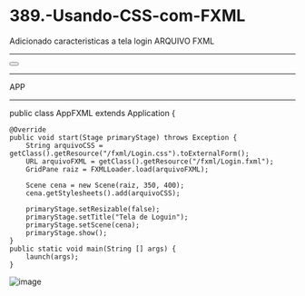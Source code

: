 # 389.-Usando-CSS-com-FXML
Adicionado caracteristicas a tela login
ARQUIVO FXML
_________________________________________
<?xml version="1.0" encoding="UTF-8"?>

<?import javafx.scene.layout.*?>
<?import javafx.scene.control.*?>

<GridPane xmlns:fx="http://javafx.com/fxml/1"
	fx:controller="fxml.LoginControlador"
	styleClass="login">
	<Label text="Seja Bem Vindo"
		styleClass="login-titulo"
		GridPane.columnIndex="0" GridPane.rowIndex="0"></Label>	
	<Label text="E-mail: "
		styleClass="login-form-label"
	    GridPane.columnIndex="0" GridPane.rowIndex="1"></Label>
	<TextField fx:id="campoEmail"
		GridPane.columnIndex="1" GridPane.rowIndex="1">
	</TextField>
	<Label text="Senha: "
		styleClass="login-form-label"
		GridPane.columnIndex="0" GridPane.rowIndex="2"></Label>
	<PasswordField fx:id="campoSenha"
		GridPane.columnIndex="1" GridPane.rowIndex="2">
	</PasswordField>
	<Button text = "Entrar"
		GridPane.columnIndex="0" GridPane.rowIndex="3"
		onAction="#entrar">
	</Button>
</GridPane>
________________________________________
APP
_______________________________________
public class AppFXML extends Application {
	
	@Override
	public void start(Stage primaryStage) throws Exception {
		String arquivoCSS = getClass().getResource("/fxml/Login.css").toExternalForm();
		URL arquivoFXML = getClass().getResource("/fxml/Login.fxml");
		GridPane raiz = FXMLLoader.load(arquivoFXML);
		
		Scene cena = new Scene(raiz, 350, 400);
		cena.getStylesheets().add(arquivoCSS);
		
		primaryStage.setResizable(false);
		primaryStage.setTitle("Tela de Loguin");
		primaryStage.setScene(cena);
		primaryStage.show();
	}
	public static void main(String [] args) {
		launch(args);
	}
  ![image](https://user-images.githubusercontent.com/95525963/153731988-8454f69b-f1af-4217-b6cb-e513a56e296e.png)
